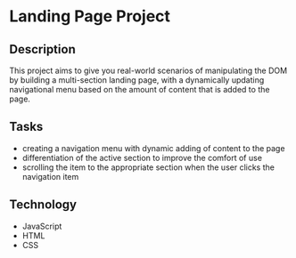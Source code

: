 # Landing Page Project

## Description

This project aims to give you real-world scenarios of manipulating the DOM by building a multi-section landing page, with a dynamically updating navigational menu based on the amount of content that is added to the page.

## Tasks

* creating a navigation menu with dynamic adding of content to the page
* differentiation of the active section to improve the comfort of use
* scrolling the item to the appropriate section when the user clicks the navigation item 

## Technology

* JavaScript
* HTML
* CSS

